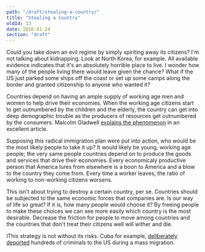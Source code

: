 ```yaml
---
path: "/draft/stealing-a-country/"
title: "Stealing a Country"
oldId: 13
date: 2016-01-24
section: "draft"
---
```

Could you take down an evil regime by simply spiriting away its
citizens? I'm not talking about kidnapping. Look at North Korea, for
example. All available evidence indicates that it's an absolutely
horrible place to live. I wonder how many of the people living there
would leave given the chance? What if the US just parked some ships
off the coast or set up some camps along the border and granted
citizenship to anyone who wanted it?

Countries depend on having an ample supply of working age men and
women to help drive their economies. When the working age citizens
start to get outnumbered by the children and the elderly, the country
can get into deep demographic trouble as the producers of resources
get outnumbered by the consumers. Malcolm Gladwell
[explains the phenomenon](http://www.newyorker.com/archive/2006/08/28/060828fa_fact)
in an excellent article.

Supposing this radical immigration plan were put into action, who
would be the most likely people to take it up? It would likely be
young, working age people; the very same people countries depend on to
produce the goods and services that drive their economies. Every
economicaly productive person that America lures from elsewhere is a
boon to America and a blow to the country they come from. Every time a
worker leaves, the ratio of working to non-working citizens worsens.

This isn't about trying to destroy a certain country, per
se. Countries should be subjected to the same economic forces that
companies are. Is our way of life so great? If it is, how many people
would choose it? By freeing people to make these choices we can see
more easily which country is the most desirable. Decrease the friction
for people to move among countries and the countries that don't treat
their citizens well will wither and die.

lThis strategy is not without its risks. Cuba for example,
[deliberately deported](http://www.globalsecurity.org/military/ops/mariel-boatlift.htm)
hundreds of criminals to the US during a mass migration.
